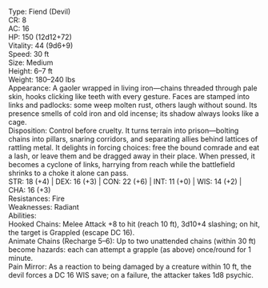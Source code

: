 Type: Fiend (Devil)  
CR: 8  
AC: 16  
HP: 150 (12d12+72)  
Vitality: 44 (9d6+9)  
Speed: 30 ft  
Size: Medium  
Height: 6–7 ft  
Weight: 180–240 lbs  
Appearance: A gaoler wrapped in living iron—chains threaded through pale skin, hooks clicking like teeth with every gesture. Faces are stamped into links and padlocks: some weep molten rust, others laugh without sound. Its presence smells of cold iron and old incense; its shadow always looks like a cage.  
Disposition: Control before cruelty. It turns terrain into prison—bolting chains into pillars, snaring corridors, and separating allies behind lattices of rattling metal. It delights in forcing choices: free the bound comrade and eat a lash, or leave them and be dragged away in their place. When pressed, it becomes a cyclone of links, harrying from reach while the battlefield shrinks to a choke it alone can pass.  
STR: 18 (+4) | DEX: 16 (+3) | CON: 22 (+6) | INT: 11 (+0) | WIS: 14 (+2) | CHA: 16 (+3)  
Resistances: Fire  
Weaknesses: Radiant  
Abilities:  
Hooked Chains: Melee Attack +8 to hit (reach 10 ft), 3d10+4 slashing; on hit, the target is Grappled (escape DC 16).  
Animate Chains (Recharge 5–6): Up to two unattended chains (within 30 ft) become hazards: each can attempt a grapple (as above) once/round for 1 minute.  
Pain Mirror: As a reaction to being damaged by a creature within 10 ft, the devil forces a DC 16 WIS save; on a failure, the attacker takes 1d8 psychic.
